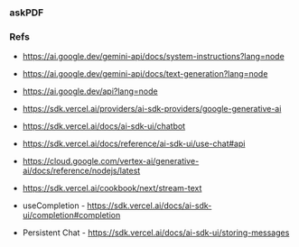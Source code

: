 ### askPDF


### Refs
- https://ai.google.dev/gemini-api/docs/system-instructions?lang=node
- https://ai.google.dev/gemini-api/docs/text-generation?lang=node
- https://ai.google.dev/api?lang=node
- https://sdk.vercel.ai/providers/ai-sdk-providers/google-generative-ai
- https://sdk.vercel.ai/docs/ai-sdk-ui/chatbot
- https://sdk.vercel.ai/docs/reference/ai-sdk-ui/use-chat#api
- https://cloud.google.com/vertex-ai/generative-ai/docs/reference/nodejs/latest
- https://sdk.vercel.ai/cookbook/next/stream-text

- useCompletion - https://sdk.vercel.ai/docs/ai-sdk-ui/completion#completion
- Persistent Chat - https://sdk.vercel.ai/docs/ai-sdk-ui/storing-messages